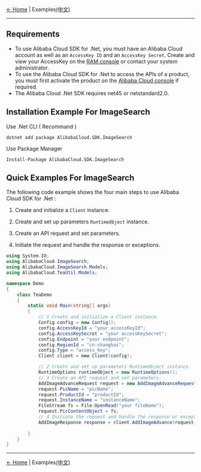 [← Home](../../README.md) | Examples[(中文)](0-Examples-CN.md) 
***

## Requirements
-  To use Alibaba Cloud SDK for .Net, you must have an Alibaba Cloud account as well as an `AccessKey ID` and an `AccessKey Secret`. Create and view your AccessKey on the [RAM console](https://ram.console.aliyun.com "RAM console") or contact your system administrator.
-  To use the Alibaba Cloud SDK for .Net to access the APIs of a product, you must first activate the product on the [Alibaba Cloud console](https://home.console.aliyun.com) if required.
-  The Alibaba Cloud .Net SDK requires net45 or netstandard2.0.

## Installation Example For ImageSearch

Use .Net CLI ( Recommand )

    dotnet add package AlibabaCloud.SDK.ImageSearch

Use Package Manager

    Install-Package AlibabaCloud.SDK.ImageSearch

## Quick Examples For ImageSearch

The following code example shows the four main steps to use Alibaba Cloud SDK for .Net :

1. Create and initialize a `Client` instance.

2. Create and set up parameters `RuntimeObject` instance.

3. Create an API request and set parameters.

4. Initiate the request and handle the response or exceptions.

```csharp
using System.IO;
using AlibabaCloud.ImageSearch;
using AlibabaCloud.ImageSearch.Models;
using AlibabaCloud.TeaUtil.Models;

namespace Demo
{
    class TeaDemo
    {
        static void Main(string[] args)
        {
            // 1 Create and initialize a Client instance.
            Config config = new Config();
            config.AccessKeyId = "your accessKeyId";
            config.AccessKeySecret = "your accessKeySecret";
            config.Endpoint = "your endpoint";
            config.RegionId = "cn-shanghai";
            config.Type = "access_key";
            Client client = new Client(config);

            // 2 Create and set up parameters RuntimeObject instance.
            RuntimeOptions runtimeObject = new RuntimeOptions();
            // 3 Create an API request and set parameters.
            AddImageAdvanceRequest request = new AddImageAdvanceRequest();
            request.PicName = "picName";
            request.ProductId = "productId";
            request.InstanceName = "instanceName";
            FileStream fs = File.OpenRead("your fileName");
            request.PicContentObject = fs;
            // 4 Initiate the request and handle the response or exceptions.
            AddImageResponse response = client.AddImageAdvance(request, runtimeObject);
            
        }
    }
}
```

***
[← Home](../../README.md) | Examples[(中文)](0-Examples-CN.md) 